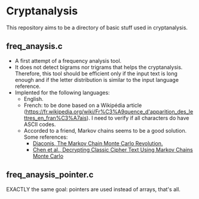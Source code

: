 # Cryptanalysis
This repository aims to be a directory of basic stuff used in cryptanalysis.

## freq_anaysis.c
* A first attempt of a frequency analysis tool.
* It does not detect bigrams nor trigrams that helps the cryptanalysis. Therefore, this tool should be efficient only if the input text is long enough and if the letter distribution is similar to the input language reference.
* Implented for the following languages:
  * English.
  * French: to be done based on a Wikipédia article (https://fr.wikipedia.org/wiki/Fr%C3%A9quence_d'apparition_des_lettres_en_fran%C3%A7ais). I need to verify if all characters do have ASCII codes.
  * Accorded to a friend, Markov chains seems to be a good solution. Some references:
    * [Diaconis, The Markov Chain Monte Carlo Revolution.](http://math.uchicago.edu/~shmuel/Network-course-readings/MCMCRev.pdf)
    * [Chen et al., Decrypting Classic Cipher Text Using Markov Chains Monte Carlo](http://probability.ca/jeff/ftpdir/decipherart.pdf)

## freq_anaysis_pointer.c
EXACTLY the same goal: pointers are used instead of arrays, that's all.
